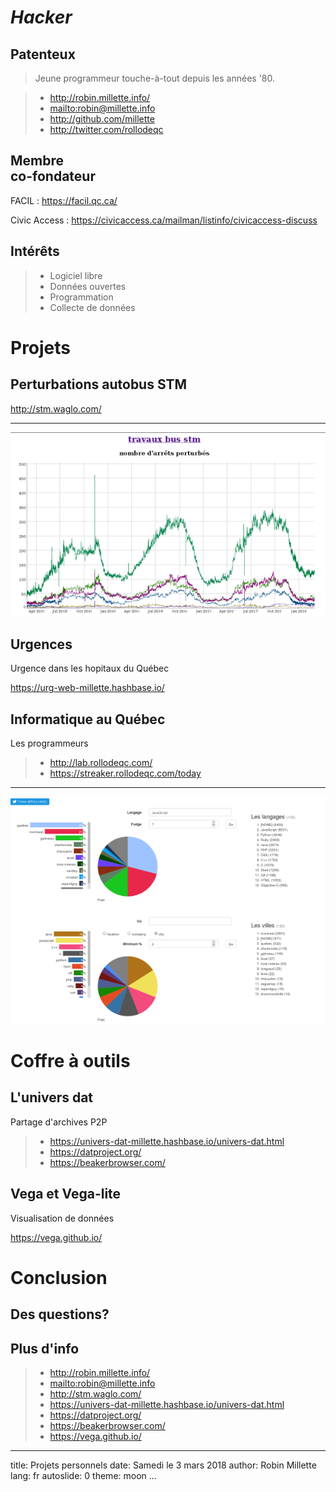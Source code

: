 # *Hacker*
## Patenteux
> Jeune programmeur touche-à-tout depuis les années '80.

> * <http://robin.millette.info/>
> * <mailto:robin@millette.info>
> * <http://github.com/millette>
> * <http://twitter.com/rollodeqc>

## Membre<br>co-fondateur
FACIL
  : <https://facil.qc.ca/>

Civic Access
  : <https://civicaccess.ca/mailman/listinfo/civicaccess-discuss>

## Intérêts
> * Logiciel libre
> * Données ouvertes
> * Programmation
> * Collecte de données

# Projets
## Perturbations autobus STM
<http://stm.waglo.com/>

------

![Perturbations autobus STM](imgs/stm.png)

## Urgences
Urgence dans les hopitaux du Québec

<https://urg-web-millette.hashbase.io/>

## Informatique au Québec
Les programmeurs

> * <http://lab.rollodeqc.com/>
> * <https://streaker.rollodeqc.com/today>

------

![villes et langages de programmation](imgs/devs-qc.png)

# Coffre à outils
## L'univers dat
Partage d'archives P2P

> * <https://univers-dat-millette.hashbase.io/univers-dat.html>
> * <https://datproject.org/>
> * <https://beakerbrowser.com/>

## Vega et Vega-lite
Visualisation de données

<https://vega.github.io/>

# Conclusion
## Des questions?

## Plus d'info
> * <http://robin.millette.info/>
> * <mailto:robin@millette.info>
> * <http://stm.waglo.com/>
> * <https://univers-dat-millette.hashbase.io/univers-dat.html>
> * <https://datproject.org/>
> * <https://beakerbrowser.com/>
> * <https://vega.github.io/>

---
title: Projets personnels
date: Samedi le 3 mars 2018
author: Robin Millette
lang: fr
autoslide: 0
theme: moon
...

